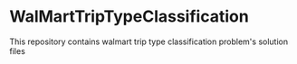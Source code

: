 # WalMartTripTypeClassification
This repository contains walmart trip type classification problem's solution files
